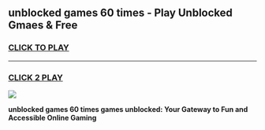 
## unblocked games 60 times - Play Unblocked Gmaes & Free
<h3>
<a href="https://premium.freeplayer.one?title=unblocked_games_60_times&ref=20F">CLICK TO PLAY</a></h3>
<hr>

<h3>
<a href="https://premium.freeplayer.one?title=unblocked_games_60_times&ref=20F">CLICK 2 PLAY</a>
  
</h3>

<a href="https://premium.freeplayer.one?title=unblocked_games_60_times&ref=20F/"><img src="https://clearcache.store/games.png"></a>


**unblocked games 60 times games unblocked: Your Gateway to Fun and Accessible Online Gaming**
